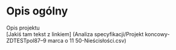 # Opis ogólny
Opis projektu  
[Jakiś tam tekst z linkiem] (Analiza specyfikacji/Projekt koncowy-ZDTESTpol87–9 marca o 11 50-Nieścisłości.csv)
